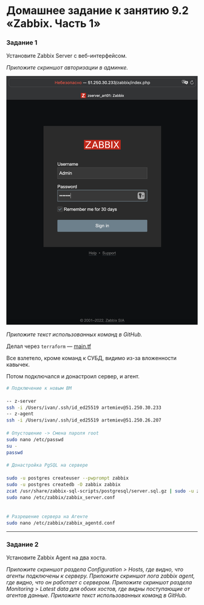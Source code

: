 # Домашнее задание к занятию 9.2 «Zabbix. Часть 1»


### Задание 1 

Установите Zabbix Server с веб-интерфейсом.

*Приложите скриншот авторизации в админке.*

![task2 screen1](https://github.com/paive-media/dz9/blob/main/9-2/dz9_2_screen1.png "zabbix login")

*Приложите текст использованных команд в GitHub.*

Делал через `terraform` &mdash; [main.tf](main.tf)

Все взлетело, кроме команд к СУБД, видимо из-за вложенности кавычек.

Потом подключался и донастроил сервер, и агент.

```sh
# Подключение к новым ВМ

-- z-server
ssh -i /Users/ivan/.ssh/id_ed25519 artemiev@51.250.30.233
-- z-agent
ssh -i /Users/ivan/.ssh/id_ed25519 artemiev@51.250.26.207

# Опустошение -> Смена пароля root
sudo nano /etc/passwd
su -
passwd

# Донастройка PgSQL на сервере

sudo -u postgres createuser --pwprompt zabbix
sudo -u postgres createdb -O zabbix zabbix
zcat /usr/share/zabbix-sql-scripts/postgresql/server.sql.gz | sudo -u zabbix psql zabbix 
sudo nano /etc/zabbix/zabbix_server.conf


# Разрешение сервера на Агенте
sudo nano /etc/zabbix/zabbix_agentd.conf
```


---

### Задание 2 

Установите Zabbix Agent на два хоста.

*Приложите скриншот раздела Configuration > Hosts, где видно, что агенты подключены к серверу.*
*Приложите скриншот лога zabbix agent, где видно, что он работает с сервером.*
*Приложите скриншот раздела Monitoring > Latest data для обоих хостов, где видны поступающие от агентов данные.*
*Приложите текст использованных команд в GitHub.*

